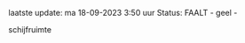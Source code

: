 laatste update: 
ma 18-09-2023  3:50   uur 
Status: FAALT - geel - 
<div class="service Y">schijfruimte</div>